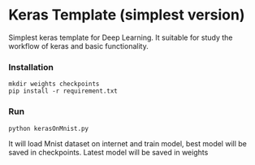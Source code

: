 # Keras Template (simplest version)

Simplest keras template for Deep Learning. It suitable for study the workflow of keras and basic functionality. 

### Installation
```
mkdir weights checkpoints
pip install -r requirement.txt
```

### Run
```
python kerasOnMnist.py
```
It will load Mnist dataset on internet and train model, best model will be saved in checkpoints. Latest model will be saved in weights

